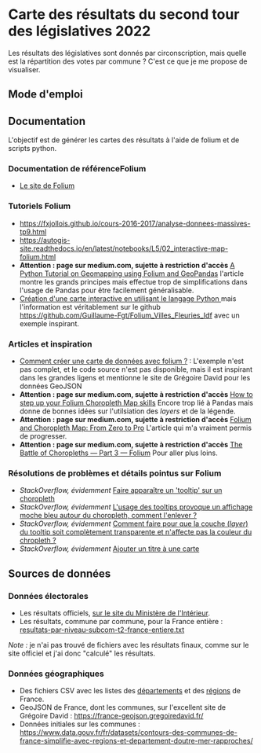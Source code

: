 # Carte des résultats du second tour des législatives 2022

Les résultats des législatives sont donnés par circonscription, mais quelle est la répartition des votes par commune ? C'est ce que je me propose de visualiser.

## Mode d'emploi


## Documentation

L'objectif est de générer les cartes des résultats à l'aide de folium et de scripts python.

### Documentation de référenceFolium

* [Le site de Folium](https://python-visualization.github.io/folium/quickstart.html)

### Tutoriels Folium

* https://fxjollois.github.io/cours-2016-2017/analyse-donnees-massives-tp9.html
* https://autogis-site.readthedocs.io/en/latest/notebooks/L5/02_interactive-map-folium.html
* **Attention : page sur medium.com, sujette à restriction d'accès** [A Python Tutorial on Geomapping using Folium and GeoPandas](https://medium.com/@jade.adams517/using-geopandas-and-folium-to-build-maps-on-python-c51c5aad5f44) l'article montre les grands principes mais effectue trop de simplifications dans l'usage de Pandas pour être facilement généralisable.
* [Création d'une carte interactive en utilisant le langage Python ](https://www.data.gouv.fr/fr/reuses/creation-dune-carte-interactive-en-utilisant-le-langage-python/) mais l'information est véritablement sur le github https://github.com/Guillaume-Fgt/Folium_Villes_Fleuries_Idf avec un exemple inspirant.

### Articles et inspiration

* [Comment créer une carte de données avec folium ?](https://www.lasalledutemps.fr/articles/2020-03/Generer-une-carte-avec-folium.html) : L'exemple n'est pas complet, et le code source n'est pas disponible, mais il est inspirant dans les grandes ligens et mentionne le site de Grégoire David pour les données GeoJSON
* **Attention : page sur medium.com, sujette à restriction d'accès** [How to step up your Folium Choropleth Map skills](https://towardsdatascience.com/how-to-step-up-your-folium-choropleth-map-skills-17cf6de7c6fe) Encore trop lié à Pandas mais donne de bonnes idées sur l'utilsiation des *layers* et de la légende.
* **Attention : page sur medium.com, sujette à restriction d'accès** [Folium and Choropleth Map: From Zero to Pro](https://towardsdatascience.com/folium-and-choropleth-map-from-zero-to-pro-6127f9e68564) L'article qui m'a vraiment permis de progresser.
* **Attention : page sur medium.com, sujette à restriction d'accès** [The Battle of Choropleths — Part 3 — Folium](https://towardsdatascience.com/the-battle-of-choropleths-part-3-folium-86ab1232afc) Pour aller plus loins.

### Résolutions de problèmes et détails pointus sur Folium

* *StackOverflow, évidemment* [Faire apparaître un 'tooltip' sur un choropleth](https://stackoverflow.com/questions/70471888/text-as-tooltip-popup-or-labels-in-folium-choropleth-geojson-polygons)
* *StackOverflow, évidemment* [L'usage des tooltips provoque un affichage moche bleu autour du choropleth, comment l'enlever ?](https://stackoverflow.com/questions/72376003/how-to-remove-bold-blue-outline-color-from-folium-choropleth-within-an-folium-fe)
* *StackOverflow, évidemment* [Comment faire pour que la couche (*layer*) du tooltip soit complètement transparente et n'affecte pas la couleur du chropleth ?](https://stackoverflow.com/questions/53367522/passing-transparency-style-to-geojson-in-folium) 
* *StackOverflow, évidemment* [Ajouter un titre à une carte](https://stackoverflow.com/questions/61928013/adding-a-title-or-text-to-a-folium-map)

## Sources de données

### Données électorales

* Les résultats officiels, [sur le site du Ministère de l'Intérieur](https://www.resultats-elections.interieur.gouv.fr/legislatives-2022/).
* Les résultats, commune par commune, pour la France entière : [resultats-par-niveau-subcom-t2-france-entiere.txt](https://www.data.gouv.fr/fr/datasets/r/3b43be76-1b94-4f0e-b9d6-d85981c975bd)

*Note :* je n'ai pas trouvé de fichiers avec les résultats finaux, comme sur le site officiel et j'ai donc "calculé" les résultats.

### Données géographiques

* Des fichiers CSV avec les listes des [départements](https://www.data.gouv.fr/fr/datasets/departements-de-france/) et des [régions](https://www.data.gouv.fr/fr/datasets/regions-de-france/) de France.
* GeoJSON de France, dont les communes, sur l'excellent site de Grégoire David : https://france-geojson.gregoiredavid.fr/
* Données initiales sur les communes : https://www.data.gouv.fr/fr/datasets/contours-des-communes-de-france-simplifie-avec-regions-et-departement-doutre-mer-rapproches/

